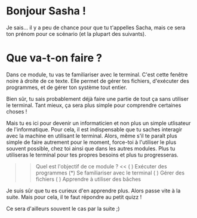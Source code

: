 # Bonjour Sasha !

Je sais... il y a peu de chance pour que tu t'appelles Sacha, mais ce sera ton prénom pour ce scénario (et la plupart des suivants).

# Que va-t-on faire ?

Dans ce module, tu vas te familiariser avec le terminal. C'est cette fenêtre noire à droite de ce texte. Elle permet de gérer tes fichiers, d'exécuter des programmes, et de gérer ton système tout entier.

Bien sûr, tu sais probablement déjà faire une partie de tout ça sans utiliser le terminal. Tant mieux, ça sera plus simple pour comprendre certaines choses !

Mais tu es ici pour devenir un informaticien et non plus un simple utlisateur de l'informatique. Pour cela, il est indispensable que tu saches interagir avec la machine en utilisant le terminal. Alors, même s'il te paraît plus simple de faire autrement pour le moment, force-toi à l'utiliser le plus souvent possible, chez toi ainsi que dans les autres modules. Plus tu utiliseras le terminal pour tes propres besoins et plus tu progresseras.

>> Quel est l'objectif de ce module ?  <<
( ) Exécuter des programmes
(*) Se familiariser avec le terminal
( ) Gérer des fichiers
( ) Apprendre à utiliser des bâches


Je suis sûr que tu es curieux d'en apprendre plus. Alors passe vite à la suite.
Mais pour cela, il te faut répondre au petit quizz !

Ce sera d'ailleurs souvent le cas par la suite ;)
